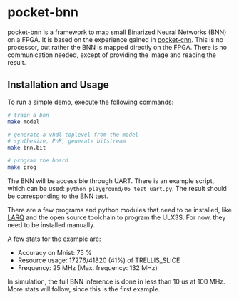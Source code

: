 # pocket-bnn

pocket-bnn is a framework to map small Binarized Neural Networks (BNN) on a FPGA. It is based on the experience gained in [pocket-cnn](https://github.com/marph91/pocket-cnn). This is no processor, but rather the BNN is mapped directly on the FPGA. There is no communication needed, except of providing the image and reading the result.

## Installation and Usage

To run a simple demo, execute the following commands:

```bash
# train a bnn
make model

# generate a vhdl toplevel from the model
# synthesize, PnR, generate bitstream
make bnn.bit

# program the board
make prog
```

The BNN will be accessible through UART. There is an example script, which can be used: `python playground/06_test_uart.py`. The result should be corresponding to the BNN test.

There are a few programs and python modules that need to be installed, like [LARQ](https://github.com/larq/larq) and the open source toolchain to program the ULX3S. For now, they need to be installed manually.

A few stats for the example are:

- Accuracy on Mnist: 75 %
- Resource usage: 17276/41820 (41%) of TRELLIS_SLICE
- Frequency: 25 MHz (Max. frequency: 132 MHz)

In simulation, the full BNN inference is done in less than 10 us at 100 MHz. More stats will follow, since this is the first example.
